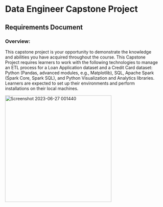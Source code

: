 # Data Engineer Capstone Project

## Requirements Document


### Overview: 
This capstone project is your opportunity to demonstrate the knowledge and abilities you have acquired throughout the course.
This Capstone Project requires learners to work with the following technologies to manage an ETL process for a Loan Application dataset and a Credit Card dataset: Python (Pandas, advanced modules, e.g., Matplotlib), SQL, Apache Spark (Spark Core, Spark SQL), and Python Visualization and Analytics libraries. Learners are expected to set up their environments and perform installations on their local machines.

<img width="347" alt="Screenshot 2023-06-27 001440" src="https://github.com/renneadzadu/capstone_project/assets/101274217/0f92b8d1-d818-4d4f-94fb-5d33c7711a5d">
